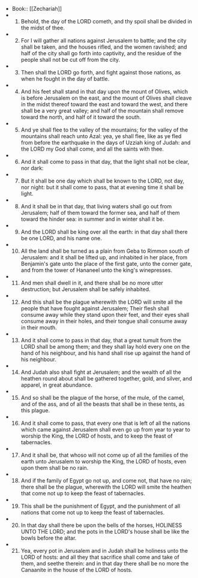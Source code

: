 - Book:: [[Zechariah]]
- 1. Behold, the day of the LORD cometh, and thy spoil shall be divided in the midst of thee.
- 2. For I will gather all nations against Jerusalem to battle; and the city shall be taken, and the houses rifled, and the women ravished; and half of the city shall go forth into captivity, and the residue of the people shall not be cut off from the city.
- 3. Then shall the LORD go forth, and fight against those nations, as when he fought in the day of battle.
- 4. And his feet shall stand in that day upon the mount of Olives, which is before Jerusalem on the east, and the mount of Olives shall cleave in the midst thereof toward the east and toward the west, and there shall be a very great valley; and half of the mountain shall remove toward the north, and half of it toward the south.
- 5. And ye shall flee to the valley of the mountains; for the valley of the mountains shall reach unto Azal: yea, ye shall flee, like as ye fled from before the earthquake in the days of Uzziah king of Judah: and the LORD my God shall come, and all the saints with thee.
- 6. And it shall come to pass in that day, that the light shall not be clear, nor dark:
- 7. But it shall be one day which shall be known to the LORD, not day, nor night: but it shall come to pass, that at evening time it shall be light.
- 8. And it shall be in that day, that living waters shall go out from Jerusalem; half of them toward the former sea, and half of them toward the hinder sea: in summer and in winter shall it be.
- 9. And the LORD shall be king over all the earth: in that day shall there be one LORD, and his name one.
- 10. All the land shall be turned as a plain from Geba to Rimmon south of Jerusalem: and it shall be lifted up, and inhabited in her place, from Benjamin's gate unto the place of the first gate, unto the corner gate, and from the tower of Hananeel unto the king's winepresses.
- 11. And men shall dwell in it, and there shall be no more utter destruction; but Jerusalem shall be safely inhabited.
- 12. And this shall be the plague wherewith the LORD will smite all the people that have fought against Jerusalem; Their flesh shall consume away while they stand upon their feet, and their eyes shall consume away in their holes, and their tongue shall consume away in their mouth.
- 13. And it shall come to pass in that day, that a great tumult from the LORD shall be among them; and they shall lay hold every one on the hand of his neighbour, and his hand shall rise up against the hand of his neighbour.
- 14. And Judah also shall fight at Jerusalem; and the wealth of all the heathen round about shall be gathered together, gold, and silver, and apparel, in great abundance.
- 15. And so shall be the plague of the horse, of the mule, of the camel, and of the ass, and of all the beasts that shall be in these tents, as this plague.
- 16. And it shall come to pass, that every one that is left of all the nations which came against Jerusalem shall even go up from year to year to worship the King, the LORD of hosts, and to keep the feast of tabernacles.
- 17. And it shall be, that whoso will not come up of all the families of the earth unto Jerusalem to worship the King, the LORD of hosts, even upon them shall be no rain.
- 18. And if the family of Egypt go not up, and come not, that have no rain; there shall be the plague, wherewith the LORD will smite the heathen that come not up to keep the feast of tabernacles.
- 19. This shall be the punishment of Egypt, and the punishment of all nations that come not up to keep the feast of tabernacles.
- 20. In that day shall there be upon the bells of the horses, HOLINESS UNTO THE LORD; and the pots in the LORD's house shall be like the bowls before the altar.
- 21. Yea, every pot in Jerusalem and in Judah shall be holiness unto the LORD of hosts: and all they that sacrifice shall come and take of them, and seethe therein: and in that day there shall be no more the Canaanite in the house of the LORD of hosts.
